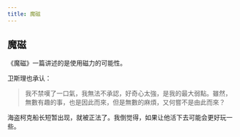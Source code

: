 ```yaml
---
title: 魔磁
---
```


## 魔磁

《魔磁》一篇讲述的是使用磁力的可能性。

卫斯理也承认：

>我不禁嘆了一口氣，我無法不承認，好奇心太強，是我的最大弱點。雖然，無數有趣的事，也是因此而來，但是無數的麻煩，又何嘗不是由此而來？

海盗柯克船长短暂出现，就被正法了。我倒觉得，如果让他活下去可能会更好玩一些。
